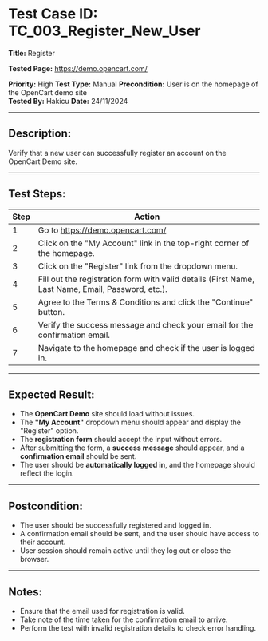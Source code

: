 #  Test Case ID: TC_003_Register_New_User

**Title:** Register

**Tested Page:** https://demo.opencart.com/

**Priority:** High
**Test Type:** Manual 
**Precondition:** User is on the homepage of the OpenCart demo site  
**Tested By:** Hakicu
**Date:** 24/11/2024

---

## Description:
Verify that a new user can successfully register an account on the OpenCart Demo site.

---

## Test Steps:

| Step | Action |
|------|--------|
| 1 | Go to https://demo.opencart.com/ |
| 2 | Click on the "My Account" link in the top-right corner of the homepage. |
| 3 | Click on the "Register" link from the dropdown menu. |
| 4 | Fill out the registration form with valid details (First Name, Last Name, Email, Password, etc.). |
| 5 | Agree to the Terms & Conditions and click the "Continue" button. |
| 6 | Verify the success message and check your email for the confirmation email. |
| 7 | Navigate to the homepage and check if the user is logged in. |
---

## Expected Result:
- The **OpenCart Demo** site should load without issues.
- The **"My Account"** dropdown menu should appear and display the "Register" option.
- The **registration form** should accept the input without errors.
- After submitting the form, a **success message** should appear, and a **confirmation email** should be sent.
- The user should be **automatically logged in**, and the homepage should reflect the login.


---

## Postcondition:
- The user should be successfully registered and logged in.
- A confirmation email should be sent, and the user should have access to their account.
- User session should remain active until they log out or close the browser.

---

## Notes:
- Ensure that the email used for registration is valid.
- Take note of the time taken for the confirmation email to arrive.
- Perform the test with invalid registration details to check error handling.
